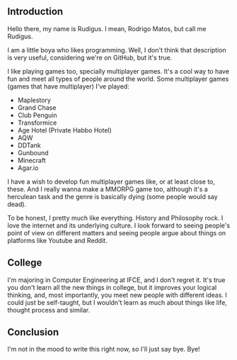 ## Introduction

Hello there, my name is Rudigus. I mean, Rodrigo Matos, but call me Rudigus.

I am a little boya who likes programming. Well, I don't think that description is very useful, considering we're on GitHub, but it's true.

I like playing games too, specially multiplayer games. It's a cool way to have fun and meet all types of people around the world. Some multiplayer games (games that have multiplayer) I've played:

* Maplestory
* Grand Chase
* Club Penguin
* Transformice
* Age Hotel (Private Habbo Hotel)
* AQW
* DDTank
* Gunbound
* Minecraft
* Agar.io

I have a wish to develop fun multiplayer games like, or at least close to, these. And I really wanna make a MMORPG game too, although it's a herculean task and the genre is basically dying (some people would say dead).

To be honest, I pretty much like everything. History and Philosophy rock. I love the internet and its underlying culture. I look forward to seeing people's point of view on different matters and seeing people argue about things on platforms like Youtube and Reddit.

## College

I'm majoring in Computer Engineering at IFCE, and I don't regret it. It's true you don't learn all the new things in college, but it improves your logical thinking, and, most importantly, you meet new people with different ideas. I could just be self-taught, but I wouldn't learn as much about things like life, thought process and similar.

## Conclusion

I'm not in the mood to write this right now, so I'll just say bye. Bye!
